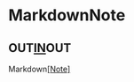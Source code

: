 # MarkdownNote

## OUT[IN](http://blog.didispace.com/Spring-Boot%E5%9F%BA%E7%A1%80%E6%95%99%E7%A8%8B/)OUT

Markdown[[Note]]()
